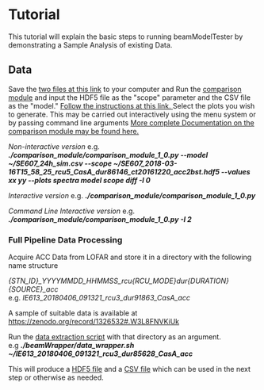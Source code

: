 # Tutorial
This tutorial will explain the basic steps to running beamModelTester by demonstrating a Sample Analysis of existing Data.

## Data
Save the [two files at this link](https://zenodo.org/record/1744987#.XAEbpdv7SUk) to your computer and 
Run the [comparison module](/comparison_module/comparison_module_1_0.py) 
and input the HDF5 file as the "scope" parameter and the CSV file as the "model."
[Follow the instructions at this link. ](/comparison_module/interactive_mode.md)
Select the plots you wish to generate.  This may be carried out interactively using the menu system or by passing command line arguments
[More complete Documentation on the comparison module may be found here.](/comparison_module/readme.md)

*Non-interactive version*
e.g. ***./comparison_module/comparison_module_1_0.py --model ~/SE607_24h_sim.csv
 --scope ~/SE607_2018-03-16T15_58_25_rcu5_CasA_dur86146_ct20161220_acc2bst.hdf5
 --values xx yy --plots spectra model scope diff -I 0***

*Interactive version*
e.g. ***./comparison_module/comparison_module_1_0.py***

*Command Line Interactive version*
e.g. ***./comparison_module/comparison_module_1_0.py -I 2***

### Full Pipeline Data Processing
Acquire ACC Data from LOFAR and store it in a directory with the following name structure

*{STN_ID}_YYYYMMDD_HHMMSS_rcu{RCU_MODE}_dur{DURATION}_{SOURCE}_acc*\
e.g. *IE613_20180406_091321_rcu3_dur91863_CasA_acc*

A sample of suitable data is available at https://zenodo.org/record/1326532#.W3L8FNVKiUk

Run the [data extraction script](https://github.com/creaneroDIAS/beamWrapper/blob/master/data_wrapper.sh) 
with that directory as an argument.\
e.g ***./beamWrapper/data_wrapper.sh ~/IE613_20180406_091321_rcu3_dur85628_CasA_acc***

This will produce a [HDF5 file](/data_descriptions/OSO_HDF5.md)
and a [CSV file](/data_descriptions/DreamBeam_Source_data_description.md) which can be used in the next step
or otherwise as needed.
